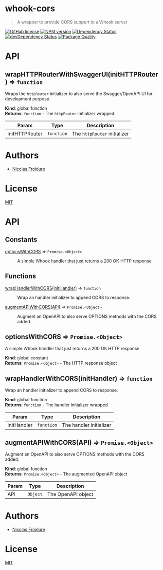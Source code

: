 [//]: # ( )
[//]: # (This file is automatically generated by a `metapak`)
[//]: # (module. Do not change it  except between the)
[//]: # (`content:start/end` flags, your changes would)
[//]: # (be overridden.)
[//]: # ( )
# whook-cors
> A wrapper to provide CORS support to a Whook server

[![GitHub license](https://img.shields.io/badge/license-MIT-blue.svg)](https://github.com/nfroidure/whook-cors/blob/master/LICENSE)
[![NPM version](https://badge.fury.io/js/whook-cors.svg)](https://npmjs.org/package/whook-cors)
[![Dependency Status](https://david-dm.org/nfroidure/whook-cors.svg)](https://david-dm.org/nfroidure/whook-cors)
[![devDependency Status](https://david-dm.org/nfroidure/whook-cors/dev-status.svg)](https://david-dm.org/nfroidure/whook-cors#info=devDependencies)
[![Package Quality](http://npm.packagequality.com/shield/whook-cors.svg)](http://packagequality.com/#?package=whook-cors)


[//]: # (::contents:start)


[//]: # (::contents:end)

# API
<a name="wrapHTTPRouterWithSwaggerUI"></a>

## wrapHTTPRouterWithSwaggerUI(initHTTPRouter) ⇒ <code>function</code>
Wraps the `httpRouter` initializer to also serve the
Swagger/OpenAPI UI for development purpose.

**Kind**: global function  
**Returns**: <code>function</code> - The `httpRouter` initializer wrapped  

| Param | Type | Description |
| --- | --- | --- |
| initHTTPRouter | <code>function</code> | The `httpRouter` initializer |


# Authors
- [Nicolas Froidure](http://insertafter.com/en/index.html)

# License
[MIT](https://github.com/nfroidure/whook-cors/blob/master/LICENSE)


[//]: # (::contents:end)

# API
## Constants

<dl>
<dt><a href="#optionsWithCORS">optionsWithCORS</a> ⇒ <code>Promise.&lt;Object&gt;</code></dt>
<dd><p>A simple Whook handler that just returns a 200 OK
 HTTP response</p>
</dd>
</dl>

## Functions

<dl>
<dt><a href="#wrapHandlerWithCORS">wrapHandlerWithCORS(initHandler)</a> ⇒ <code>function</code></dt>
<dd><p>Wrap an handler initializer to append CORS to response.</p>
</dd>
<dt><a href="#augmentAPIWithCORS">augmentAPIWithCORS(API)</a> ⇒ <code>Promise.&lt;Object&gt;</code></dt>
<dd><p>Augment an OpenAPI to also serve OPTIONS methods with
 the CORS added.</p>
</dd>
</dl>

<a name="optionsWithCORS"></a>

## optionsWithCORS ⇒ <code>Promise.&lt;Object&gt;</code>
A simple Whook handler that just returns a 200 OK
 HTTP response

**Kind**: global constant  
**Returns**: <code>Promise.&lt;Object&gt;</code> - The HTTP response object  
<a name="wrapHandlerWithCORS"></a>

## wrapHandlerWithCORS(initHandler) ⇒ <code>function</code>
Wrap an handler initializer to append CORS to response.

**Kind**: global function  
**Returns**: <code>function</code> - The handler initializer wrapped  

| Param | Type | Description |
| --- | --- | --- |
| initHandler | <code>function</code> | The handler initializer |

<a name="augmentAPIWithCORS"></a>

## augmentAPIWithCORS(API) ⇒ <code>Promise.&lt;Object&gt;</code>
Augment an OpenAPI to also serve OPTIONS methods with
 the CORS added.

**Kind**: global function  
**Returns**: <code>Promise.&lt;Object&gt;</code> - The augmented  OpenAPI object  

| Param | Type | Description |
| --- | --- | --- |
| API | <code>Object</code> | The OpenAPI object |


# Authors
- [Nicolas Froidure](http://insertafter.com/en/index.html)

# License
[MIT](https://github.com/nfroidure/whook-cors/blob/master/LICENSE)
